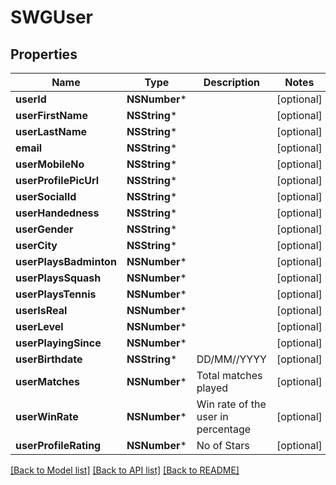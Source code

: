 # SWGUser

## Properties
Name | Type | Description | Notes
------------ | ------------- | ------------- | -------------
**userId** | **NSNumber*** |  | [optional] 
**userFirstName** | **NSString*** |  | [optional] 
**userLastName** | **NSString*** |  | [optional] 
**email** | **NSString*** |  | [optional] 
**userMobileNo** | **NSString*** |  | [optional] 
**userProfilePicUrl** | **NSString*** |  | [optional] 
**userSocialId** | **NSString*** |  | [optional] 
**userHandedness** | **NSString*** |  | [optional] 
**userGender** | **NSString*** |  | [optional] 
**userCity** | **NSString*** |  | [optional] 
**userPlaysBadminton** | **NSNumber*** |  | [optional] 
**userPlaysSquash** | **NSNumber*** |  | [optional] 
**userPlaysTennis** | **NSNumber*** |  | [optional] 
**userIsReal** | **NSNumber*** |  | [optional] 
**userLevel** | **NSNumber*** |  | [optional] 
**userPlayingSince** | **NSNumber*** |  | [optional] 
**userBirthdate** | **NSString*** | DD/MM//YYYY | [optional] 
**userMatches** | **NSNumber*** | Total matches played | [optional] 
**userWinRate** | **NSNumber*** | Win rate of the user in percentage | [optional] 
**userProfileRating** | **NSNumber*** | No of Stars | [optional] 

[[Back to Model list]](../README.md#documentation-for-models) [[Back to API list]](../README.md#documentation-for-api-endpoints) [[Back to README]](../README.md)


